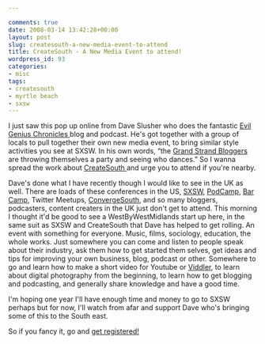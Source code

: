 ```yaml
---

comments: true
date: 2008-03-14 13:42:28+00:00
layout: post
slug: createsouth-a-new-media-event-to-attend
title: CreateSouth - A New Media Event to attend!
wordpress_id: 93
categories:
- misc
tags:
- createsouth
- myrtle beach
- sxsw
---
```


I just saw this pop up online from Dave Slusher who does the fantastic [Evil Genius Chronicles ](http://evilgeniuschronicles.org)blog and podcast. He's got together with a group of locals to pull together their own new media event, to bring similar style activities you see at SXSW. In his own words,  “the [Grand Strand Bloggers](http://www.grandstrandbloggers.org/) are throwing themselves a party and seeing who dances.”
So I wanna spread the work about [CreateSouth ](http://www.createsouth.org)and urge you to attend if you're nearby.




Dave's done what I have recently though I would like to see in the UK as well. There are loads of these conferences in the US, [SXSW](http://sxsw.com/), [PodCamp](http://podcamp.pbwiki.com/), [Bar Camp](http://barcamp.org/), Twitter Meetups, [ConvergeSouth](http://2008.convergesouth.com/), and so many bloggers, podcasters, content creaters in the UK just don't get to attend. This morning I thought it'd be good to see a WestByWestMidlands start up here, in the same suit as SXSW and CreateSouth that Dave has helped to get rolling. An event with something for everyone. Music, films, sociology, education, the whole works. Just somewhere you can come and listen to people speak about their industry, ask them how to get started them selves, get ideas and tips for improving your own business, blog, podcast or other. Somewhere to go and learn how to make a short video for Youtube or [Viddler](http://www.viddler.com), to learn about digital photography from the beginning, to learn how to get blogging and podcasting, and generally share knowledge and have a good time.




I'm hoping one year I'll have enough time and money to go to SXSW perhaps but for now, I'll watch from afar and support Dave who's bringing some of this to the South east.




So if you fancy it, go and [get registered!](http://www.createsouth.org/registration.php)
